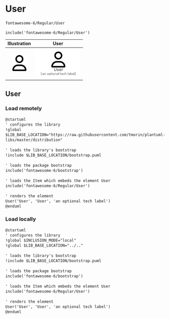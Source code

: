 # User


```text
fontawesome-6/Regular/User
```

```text
include('fontawesome-6/Regular/User')
```



| Illustration | User |
| :---: | :---: |
| ![illustration for Illustration](../../fontawesome-6/Regular/User.png) | ![illustration for User](../../fontawesome-6/Regular/User.Local.png) |




## User

### Load remotely
```plantuml
@startuml
' configures the library
!global $LIB_BASE_LOCATION="https://raw.githubusercontent.com/tmorin/plantuml-libs/master/distribution"

' loads the library's bootstrap
!include $LIB_BASE_LOCATION/bootstrap.puml

' loads the package bootstrap
include('fontawesome-6/bootstrap')

' loads the Item which embeds the element User
include('fontawesome-6/Regular/User')

' renders the element
User('User', 'User', 'an optional tech label')
@enduml
```

### Load locally
```plantuml
@startuml
' configures the library
!global $INCLUSION_MODE="local"
!global $LIB_BASE_LOCATION="../.."

' loads the library's bootstrap
!include $LIB_BASE_LOCATION/bootstrap.puml

' loads the package bootstrap
include('fontawesome-6/bootstrap')

' loads the Item which embeds the element User
include('fontawesome-6/Regular/User')

' renders the element
User('User', 'User', 'an optional tech label')
@enduml
```

